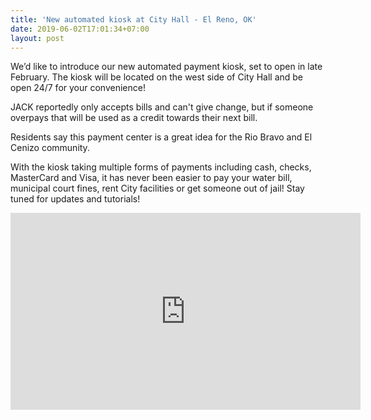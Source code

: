 ```yaml
---
title: 'New automated kiosk at City Hall - El Reno, OK'
date: 2019-06-02T17:01:34+07:00
layout: post
---
```

<!-- El Reno, OK -->
We’d like to introduce our new automated payment kiosk, set to open in late February. The kiosk will be located on the west side of City Hall and be open 24/7 for your convenience!

JACK reportedly only accepts bills and can't give change, but if someone overpays that will be used as a credit towards their next bill.

Residents say this payment center is a great idea for the Rio Bravo and El Cenizo community.

With the kiosk taking multiple forms of payments including cash, checks, MasterCard and Visa, it has never been easier to pay your water bill, municipal court fines, rent City facilities or get someone out of jail! Stay tuned for updates and tutorials!

<iframe width="560" height="315" src="https://www.youtube.com/embed/YZTJumPbElY" title="YouTube video player" frameborder="0" allow="accelerometer; autoplay; clipboard-write; encrypted-media; gyroscope; picture-in-picture" allowfullscreen></iframe>